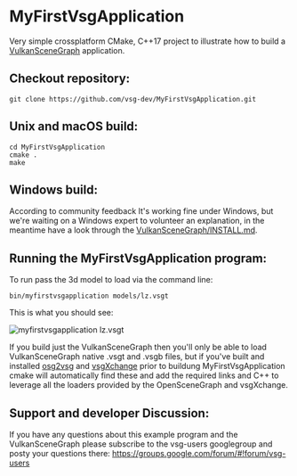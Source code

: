 # MyFirstVsgApplication
Very simple crossplatform CMake, C++17 project to illustrate how to build a [VulkanSceneGraph](https://github.com/vsg-dev/VulkanSceneGraph) application.

## Checkout repository:

    git clone https://github.com/vsg-dev/MyFirstVsgApplication.git

## Unix and macOS build:

    cd MyFirstVsgApplication
    cmake .
    make

## Windows build:

According to community feedback It's working fine under Windows, but we're waiting on a Windows expert to volunteer an explanation, in the meantime have a look through the [VulkanSceneGraph/INSTALL.md](https://github.com/vsg-dev/VulkanSceneGraph/blob/master/INSTALL.md#detailed-instructions-for-setting-up-your-environment-and-building-for-microsoft-windows).

## Running the MyFirstVsgApplication program:

To run pass the 3d model to load via the command line:

    bin/myfirstvsgapplication models/lz.vsgt

This is what you should see:

![myfirstvsgapplication lz.vsgt](https://raw.githubusercontent.com/vsg-dev/MyFirstVsgApplication/master/images/myfirstvsgapplication_lz.png)


If you build just the VulkanSceneGraph then you'll only be able to load VulkanSceneGraph native .vsgt and .vsgb files, but if you've built and installed [osg2vsg](https://github.com/vsg-dev/osg2vsg) and [vsgXchange](https://github.com/vsg-dev/vsgXchange) prior to buildung MyFirstVsgApplication cmake will automatically find these and add the required links and C++ to leverage all the loaders provided by the OpenSceneGraph and vsgXchange.

## Support and developer Discussion:

If you have any questions about this example program and the VulkanSceneGraph please subscribe to the vsg-users googlegroup and posty your questions there: https://groups.google.com/forum/#!forum/vsg-users

